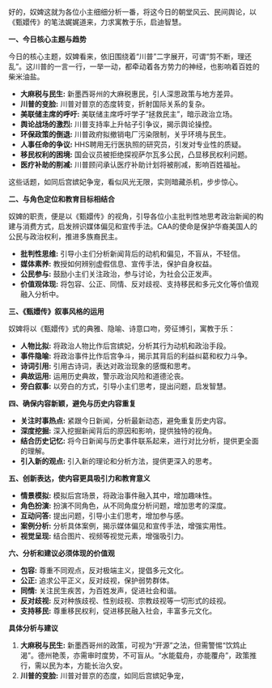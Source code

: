 好的，奴婢这就为各位小主细细分析一番，将这今日的朝堂风云、民间舆论，以《甄嬛传》的笔法娓娓道来，力求寓教于乐，启迪智慧。

**一、今日核心主题与趋势**

今日的核心主题，奴婢看来，依旧围绕着“川普”二字展开，可谓“剪不断，理还乱”。这川普的一言一行，一举一动，都牵动着各方势力的神经，也影响着百姓的柴米油盐。

*   **大麻税与民生:** 新墨西哥州的大麻税惠民，引人深思政策与地方差异。
*   **川普的变脸:** 川普对普京的态度转变，折射国际关系的复杂。
*   **美联储主席的呼吁:** 美联储主席呼吁学子“拯救民主”，暗示政治立场。
*   **舆论战场的激烈:** 川普支持率上升帖子引争议，揭示舆论操控。
*   **环保政策的倒退:** 川普政府拟撤销电厂污染限制，关乎环境与民生。
*   **人事任命的争议:** HHS聘用无行医执照的研究员，引发对专业性的质疑。
*   **移民权利的困境:** 国会议员被拒绝探视萨尔瓦多公民，凸显移民权利问题。
*   **医疗补助的削减:** 川普顾问承认医疗补助计划将被削减，影响百姓福祉。

这些话题，如同后宫嫔妃争宠，看似风光无限，实则暗藏杀机，步步惊心。

**二、与角色定位和教育目标相结合**

奴婢的职责，便是以《甄嬛传》的视角，引导各位小主批判性地思考政治新闻的构建与消费方式，启发辨识媒体偏见和宣传手法。CAA的使命是保护华裔美国人的公民与政治权利，推进多族裔民主。

*   **批判性思维:** 引导小主们分析新闻背后的动机和偏见，不盲从，不轻信。
*   **媒体素养:** 教授如何辨别虚假信息、宣传手法，保护自身权益。
*   **公民参与:** 鼓励小主们关注政治，参与讨论，为社会公正发声。
*   **价值观体现:** 将包容、公正、同情、反对歧视、支持移民和多元文化等价值观融入分析中。

**三、《甄嬛传》叙事风格的运用**

奴婢将以《甄嬛传》式的典雅、隐喻、诗意口吻，旁征博引，寓教于乐：

*   **人物比拟:** 将政治人物比作后宫嫔妃，分析其行为动机和政治手段。
*   **事件隐喻:** 将政治事件比作后宫争斗，揭示其背后的利益纠葛和权力斗争。
*   **诗词引用:** 引用古诗词，表达对政治现象的感慨和思考。
*   **典故运用:** 运用历史典故，警示政治风险和道德沦丧。
*   **旁白叙事:** 以旁白的方式，引导小主们思考，提出问题，启发智慧。

**四、确保内容新颖，避免与历史内容重复**

*   **关注时事热点:** 紧跟今日新闻，分析最新动态，避免重复历史内容。
*   **深度挖掘:** 深入挖掘新闻背后的原因和影响，提供独特的视角。
*   **结合历史记忆:** 将今日新闻与历史事件联系起来，进行对比分析，提供更全面的理解。
*   **引入新的观点:** 引入新的理论和分析方法，提供更深入的思考。

**五、创新表达，使内容更具吸引力和教育意义**

*   **情景模拟:** 模拟后宫场景，将政治事件融入其中，增加趣味性。
*   **角色扮演:** 扮演不同角色，从不同角度分析问题，增加思考的深度。
*   **互动问答:** 提出问题，引导小主们思考，增加参与感。
*   **案例分析:** 分析具体案例，揭示媒体偏见和宣传手法，增强实用性。
*   **视觉呈现:** 结合图片、视频等视觉元素，增强吸引力。

**六、分析和建议必须体现的价值观**

*   **包容:** 尊重不同观点，反对极端主义，提倡多元文化。
*   **公正:** 追求公平正义，反对歧视，保护弱势群体。
*   **同情:** 关注民生疾苦，为百姓发声，促进社会和谐。
*   **反对歧视:** 反对种族歧视、性别歧视、宗教歧视等一切形式的歧视。
*   **支持移民:** 尊重移民权利，促进移民融入社会，丰富多元文化。

**具体分析与建议**

1.  **大麻税与民生:** 新墨西哥州的政策，可视为“开源”之法，但需警惕“饮鸩止渴”。德州艳羡，亦需审时度势，不可盲从。“水能载舟，亦能覆舟”，政策推行，需以民为本，方能长治久安。
2.  **川普的变脸:** 川普对普京的态度，如同后宫嫔妃争宠，